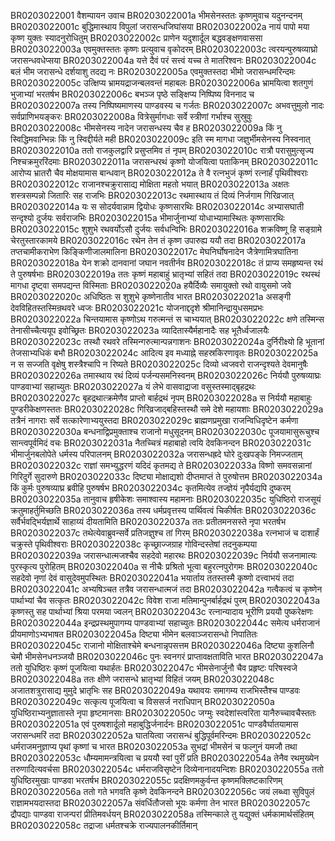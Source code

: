 BR0203022001	वैशम्पायन उवाच
BR0203022001a	भीमसेनस्ततः कृष्णमुवाच यदुनन्दनम्
BR0203022001c	बुद्धिमास्थाय विपुलां जरासन्धजिघांसया
BR0203022002a	नायं पापो मया कृष्ण युक्तः स्यादनुरोधितुम्
BR0203022002c	प्राणेन यदुशार्दूल बद्धवङ्क्षणवाससा
BR0203022003a	एवमुक्तस्ततः कृष्णः प्रत्युवाच वृकोदरम्
BR0203022003c	त्वरयन्पुरुषव्याघ्रो जरासन्धवधेप्सया
BR0203022004a	यत्ते दैवं परं सत्त्वं यच्च ते मातरिश्वनः
BR0203022004c	बलं भीम जरासन्धे दर्शयाशु तदद्य नः
BR0203022005a	एवमुक्तस्तदा भीमो जरासन्धमरिन्दमः
BR0203022005c	उत्क्षिप्य भ्रामयद्राजन्बलवन्तं महाबलः
BR0203022006a	भ्रामयित्वा शतगुणं भुजाभ्यां भरतर्षभ
BR0203022006c	बभञ्ज पृष्ठे सङ्क्षिप्य निष्पिष्य विननाद च
BR0203022007a	तस्य निष्पिष्यमाणस्य पाण्डवस्य च गर्जतः
BR0203022007c	अभवत्तुमुलो नादः सर्वप्राणिभयङ्करः
BR0203022008a	वित्रेसुर्मागधाः सर्वे स्त्रीणां गर्भाश्च सुस्रुवुः
BR0203022008c	भीमसेनस्य नादेन जरासन्धस्य चैव ह
BR0203022009a	किं नु स्विद्धिमवान्भिन्नः किं नु स्विद्दीर्यते मही
BR0203022009c	इति स्म मागधा जज्ञुर्भीमसेनस्य निस्वनात्
BR0203022010a	ततो राजकुलद्वारि प्रसुप्तमिव तं नृपम्
BR0203022010c	रात्रौ परासुमुत्सृज्य निश्चक्रमुररिंदमाः
BR0203022011a	जरासन्धरथं कृष्णो योजयित्वा पताकिनम्
BR0203022011c	आरोप्य भ्रातरौ चैव मोक्षयामास बान्धवान्
BR0203022012a	ते वै रत्नभुजं कृष्णं रत्नार्हं पृथिवीश्वराः
BR0203022012c	राजानश्चक्रुरासाद्य मोक्षिता महतो भयात्
BR0203022013a	अक्षतः शस्त्रसम्पन्नो जितारिः सह राजभिः
BR0203022013c	रथमास्थाय तं दिव्यं निर्जगाम गिरिव्रजात्
BR0203022014a	यः स सोदर्यवान्नाम द्वियोधः कृष्णसारथिः
BR0203022014c	अभ्यासघाती सन्दृश्यो दुर्जयः सर्वराजभिः
BR0203022015a	भीमार्जुनाभ्यां योधाभ्यामास्थितः कृष्णसारथिः
BR0203022015c	शुशुभे रथवर्योऽसौ दुर्जयः सर्वधन्विभिः
BR0203022016a	शक्रविष्णू हि सङ्ग्रामे चेरतुस्तारकामये
BR0203022016c	रथेन तेन तं कृष्ण उपारुह्य ययौ तदा
BR0203022017a	तप्तचामीकराभेण किङ्किणीजालमालिना
BR0203022017c	मेघनिर्घोषनादेन जैत्रेणामित्रघातिना
BR0203022018a	येन शक्रो दानवानां जघान नवतीर्नव
BR0203022018c	तं प्राप्य समहृष्यन्त रथं ते पुरुषर्षभाः
BR0203022019a	ततः कृष्णं महाबाहुं भ्रातृभ्यां सहितं तदा
BR0203022019c	रथस्थं मागधा दृष्ट्वा समपद्यन्त विस्मिताः
BR0203022020a	हयैर्दिव्यैः समायुक्तो रथो वायुसमो जवे
BR0203022020c	अधिष्ठितः स शुशुभे कृष्णेनातीव भारत
BR0203022021a	असङ्गी देवविहितस्तस्मिन्रथवरे ध्वजः
BR0203022021c	योजनाद्ददृशे श्रीमानिन्द्रायुधसमप्रभः
BR0203022022a	चिन्तयामास कृष्णोऽथ गरुत्मन्तं स चाभ्ययात्
BR0203022022c	क्षणे तस्मिन्स तेनासीच्चैत्ययूप इवोच्छ्रितः
BR0203022023a	व्यादितास्यैर्महानादैः सह भूतैर्ध्वजालयैः
BR0203022023c	तस्थौ रथवरे तस्मिन्गरुत्मान्पन्नगाशनः
BR0203022024a	दुर्निरीक्ष्यो हि भूतानां तेजसाभ्यधिकं बभौ
BR0203022024c	आदित्य इव मध्याह्ने सहस्रकिरणावृतः
BR0203022025a	न स सज्जति वृक्षेषु शस्त्रैश्चापि न रिष्यते
BR0203022025c	दिव्यो ध्वजवरो राजन्दृश्यते देवमानुषैः
BR0203022026a	तमास्थाय रथं दिव्यं पर्जन्यसमनिस्वनम्
BR0203022026c	निर्ययौ पुरुषव्याघ्रः पाण्डवाभ्यां सहाच्युतः
BR0203022027a	यं लेभे वासवाद्राजा वसुस्तस्माद्बृहद्रथः
BR0203022027c	बृहद्रथात्क्रमेणैव प्राप्तो बार्हद्रथं नृपम्
BR0203022028a	स निर्ययौ महाबाहुः पुण्डरीकेक्षणस्ततः
BR0203022028c	गिरिव्रजाद्बहिस्तस्थौ समे देशे महायशाः
BR0203022029a	तत्रैनं नागराः सर्वे सत्कारेणाभ्ययुस्तदा
BR0203022029c	ब्राह्मणप्रमुखा राजन्विधिदृष्टेन कर्मणा
BR0203022030a	बन्धनाद्विप्रमुक्ताश्च राजानो मधुसूदनम्
BR0203022030c	पूजयामासुरूचुश्च सान्त्वपूर्वमिदं वचः
BR0203022031a	नैतच्चित्रं महाबाहो त्वयि देवकिनन्दन
BR0203022031c	भीमार्जुनबलोपेते धर्मस्य परिपालनम्
BR0203022032a	जरासन्धह्रदे घोरे दुःखपङ्के निमज्जताम्
BR0203022032c	राज्ञां समभ्युद्धरणं यदिदं कृतमद्य ते
BR0203022033a	विष्णो समवसन्नानां गिरिदुर्गे सुदारुणे
BR0203022033c	दिष्ट्या मोक्षाद्यशो दीप्तमाप्तं ते पुरुषोत्तम
BR0203022034a	किं कुर्मः पुरुषव्याघ्र ब्रवीहि पुरुषर्षभ
BR0203022034c	कृतमित्येव तज्ज्ञेयं नृपैर्यद्यपि दुष्करम्
BR0203022035a	तानुवाच हृषीकेशः समाश्वास्य महामनाः
BR0203022035c	युधिष्ठिरो राजसूयं क्रतुमाहर्तुमिच्छति
BR0203022036a	तस्य धर्मप्रवृत्तस्य पार्थिवत्वं चिकीर्षतः
BR0203022036c	सर्वैर्भवद्भिर्यज्ञार्थे साहाय्यं दीयतामिति
BR0203022037a	ततः प्रतीतमनसस्ते नृपा भरतर्षभ
BR0203022037c	तथेत्येवाब्रुवन्सर्वे प्रतिजज्ञुश्च तां गिरम्
BR0203022038a	रत्नभाजं च दाशार्हं चक्रुस्ते पृथिवीश्वराः
BR0203022038c	कृच्छ्राज्जग्राह गोविन्दस्तेषां तदनुकम्पया
BR0203022039a	जरासन्धात्मजश्चैव सहदेवो महारथः
BR0203022039c	निर्ययौ सजनामात्यः पुरस्कृत्य पुरोहितम्
BR0203022040a	स नीचैः प्रश्रितो भूत्वा बहुरत्नपुरोगमः
BR0203022040c	सहदेवो नृणां देवं वासुदेवमुपस्थितः
BR0203022041a	भयार्ताय ततस्तस्मै कृष्णो दत्त्वाभयं तदा
BR0203022041c	अभ्यषिञ्चत तत्रैव जरासन्धात्मजं तदा
BR0203022042a	गत्वैकत्वं च कृष्णेन पार्थाभ्यां चैव सत्कृतः
BR0203022042c	विवेश राजा मतिमान्पुनर्बार्हद्रथं पुरम्
BR0203022043a	कृष्णस्तु सह पार्थाभ्यां श्रिया परमया ज्वलन्
BR0203022043c	रत्नान्यादाय भूरीणि प्रययौ पुष्करेक्षणः
BR0203022044a	इन्द्रप्रस्थमुपागम्य पाण्डवाभ्यां सहाच्युतः
BR0203022044c	समेत्य धर्मराजानं प्रीयमाणोऽभ्यभाषत
BR0203022045a	दिष्ट्या भीमेन बलवाञ्जरासन्धो निपातितः
BR0203022045c	राजानो मोक्षिताश्चेमे बन्धनान्नृपसत्तम
BR0203022046a	दिष्ट्या कुशलिनौ चेमौ भीमसेनधनञ्जयौ
BR0203022046c	पुनः स्वनगरं प्राप्तावक्षताविति भारत
BR0203022047a	ततो युधिष्ठिरः कृष्णं पूजयित्वा यथार्हतः
BR0203022047c	भीमसेनार्जुनौ चैव प्रहृष्टः परिषस्वजे
BR0203022048a	ततः क्षीणे जरासन्धे भ्रातृभ्यां विहितं जयम्
BR0203022048c	अजातशत्रुरासाद्य मुमुदे भ्रातृभिः सह
BR0203022049a	यथावयः समागम्य राजभिस्तैश्च पाण्डवः
BR0203022049c	सत्कृत्य पूजयित्वा च विससर्ज नराधिपान्
BR0203022050a	युधिष्ठिराभ्यनुज्ञातास्ते नृपा हृष्टमानसाः
BR0203022050c	जग्मुः स्वदेशांस्त्वरिता यानैरुच्चावचैस्ततः
BR0203022051a	एवं पुरुषशार्दूलो महाबुद्धिर्जनार्दनः
BR0203022051c	पाण्डवैर्घातयामास जरासन्धमरिं तदा
BR0203022052a	घातयित्वा जरासन्धं बुद्धिपूर्वमरिन्दमः
BR0203022052c	धर्मराजमनुज्ञाप्य पृथां कृष्णां च भारत
BR0203022053a	सुभद्रां भीमसेनं च फल्गुनं यमजौ तथा
BR0203022053c	धौम्यमामन्त्रयित्वा च प्रययौ स्वां पुरीं प्रति
BR0203022054a	तेनैव रथमुख्येन तरुणादित्यवर्चसा
BR0203022054c	धर्मराजविसृष्टेन दिव्येनानादयन्दिशः
BR0203022055a	ततो युधिष्ठिरमुखाः पाण्डवा भरतर्षभ
BR0203022055c	प्रदक्षिणमकुर्वन्त कृष्णमक्लिष्टकारिणम्
BR0203022056a	ततो गते भगवति कृष्णे देवकिनन्दने
BR0203022056c	जयं लब्ध्वा सुविपुलं राज्ञामभयदास्तदा
BR0203022057a	संवर्धितौजसो भूयः कर्मणा तेन भारत
BR0203022057c	द्रौपद्याः पाण्डवा राजन्परां प्रीतिमवर्धयन्
BR0203022058a	तस्मिन्काले तु यद्युक्तं धर्मकामार्थसंहितम्
BR0203022058c	तद्राजा धर्मतश्चक्रे राज्यपालनकीर्तिमान्
